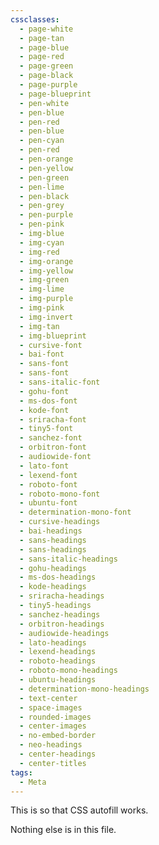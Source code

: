 ```yaml
---
cssclasses:
  - page-white
  - page-tan
  - page-blue
  - page-red
  - page-green
  - page-black
  - page-purple
  - page-blueprint
  - pen-white
  - pen-blue
  - pen-red
  - pen-blue
  - pen-cyan
  - pen-red
  - pen-orange
  - pen-yellow
  - pen-green
  - pen-lime
  - pen-black
  - pen-grey
  - pen-purple
  - pen-pink
  - img-blue
  - img-cyan
  - img-red
  - img-orange
  - img-yellow
  - img-green
  - img-lime
  - img-purple
  - img-pink
  - img-invert
  - img-tan
  - img-blueprint
  - cursive-font
  - bai-font
  - sans-font
  - sans-font
  - sans-italic-font
  - gohu-font
  - ms-dos-font
  - kode-font
  - sriracha-font
  - tiny5-font
  - sanchez-font
  - orbitron-font
  - audiowide-font
  - lato-font
  - lexend-font
  - roboto-font
  - roboto-mono-font
  - ubuntu-font
  - determination-mono-font
  - cursive-headings
  - bai-headings
  - sans-headings
  - sans-headings
  - sans-italic-headings
  - gohu-headings
  - ms-dos-headings
  - kode-headings
  - sriracha-headings
  - tiny5-headings
  - sanchez-headings
  - orbitron-headings
  - audiowide-headings
  - lato-headings
  - lexend-headings
  - roboto-headings
  - roboto-mono-headings
  - ubuntu-headings
  - determination-mono-headings
  - text-center
  - space-images
  - rounded-images
  - center-images
  - no-embed-border
  - neo-headings
  - center-headings
  - center-titles 
tags:
  - Meta
---
```

This is so that CSS autofill works.

Nothing else is in this file.